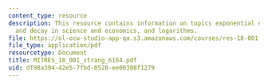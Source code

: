 ```yaml
---
content_type: resource
description: This resource contains information on topics exponential e^x, growth
  and decay in science and economics, and logarithms.
file: https://ol-ocw-studio-app-qa.s3.amazonaws.com/courses/res-18-001-calculus-online-textbook-spring-2005/df98a39442e57fbd0528ee00308f1279_MITRES_18_001_strang_6164.pdf
file_type: application/pdf
resourcetype: Document
title: MITRES_18_001_strang_6164.pdf
uid: df98a394-42e5-7fbd-0528-ee00308f1279
---
```

